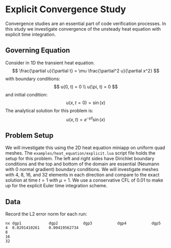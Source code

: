 # Explicit Convergence Study
Convergence studies are an essential part of code verification processes. In this study we investigate convergence of the unsteady heat equation with explicit time integration.

## Governing Equation 
Consider in 1D the transient heat equation.
$$
\frac{\partial u}{\partial t} = \mu \frac{\partial^2 u}{\partial x^2}
$$
with boundary conditions:
$$
u(0, t) = 0 \\
u(\pi, t) = 0
$$
and initial condition:
$$
u(x, t=0) = \sin(x)
$$
The analytical solution for this problem is:
$$
u(x, t) = e^{-\mu t}\sin(x)
$$

## Problem Setup
We will investigate this using the 2D heat equation miniapp on uniform quad meshes.
The `examples/heat_equation/explicit.lua` script file holds the setup for this problem.
The left and right sides have Dirichlet boundary conditions and the top and bottom of the domain are essential (Neumann with 0 normal gradient) boundary conditions.
We will investigate meshes with 4, 8, 16, and 32 elements in each direction and compare to the exact solution at time $t=1$ with $\mu = 1$. 
We use a conservative CFL of 0.01 to make up for the explicit Euler time integration scheme.

## Data
Record the L2 error norm for each run:
```
nx dgp1            dgp2           dgp3           dgp4           dgp5
4  0.0291410261    0.00419562734 
8  
16 
32 

```
